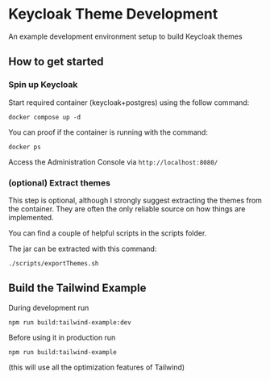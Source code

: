 # Keycloak Theme Development

An example development environment setup to build Keycloak themes

## How to get started

### Spin up Keycloak

Start required container (keycloak+postgres) using the follow command:

`docker compose up -d` 

You can proof if the container is running with the command:

`docker ps` 

Access the Administration Console via `http://localhost:8080/`

### (optional) Extract themes

This step is optional, although I strongly suggest extracting the themes from the container.
They are often the only reliable source on how things are implemented.

You can find a couple of helpful scripts in the scripts folder.

The jar can be extracted with this command:

`./scripts/exportThemes.sh`

## Build the Tailwind Example

During development run

`npm run build:tailwind-example:dev`

Before using it in production run

`npm run build:tailwind-example`

(this will use all the optimization features of Tailwind)

